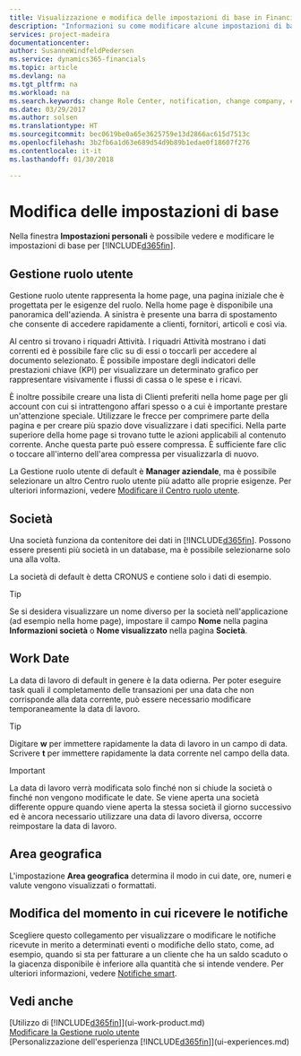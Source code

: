 ```yaml
---
title: Visualizzazione e modifica delle impostazioni di base in Financials | Documenti Microsoft
description: "Informazioni su come modificare alcune impostazioni di base in Financials, ad esempio, la Gestione ruolo utente, la società o la data di lavoro."
services: project-madeira
documentationcenter: 
author: SusanneWindfeldPedersen
ms.service: dynamics365-financials
ms.topic: article
ms.devlang: na
ms.tgt_pltfrm: na
ms.workload: na
ms.search.keywords: change Role Center, notification, change company, change work date
ms.date: 03/29/2017
ms.author: solsen
ms.translationtype: HT
ms.sourcegitcommit: bec0619be0a65e3625759e13d2866ac615d7513c
ms.openlocfilehash: 3b2fb6a1d63e689d54d9b89b1edae0f18607f276
ms.contentlocale: it-it
ms.lasthandoff: 01/30/2018

---
```

# <a name="changing-basic-settings"></a>Modifica delle impostazioni di base
Nella finestra **Impostazioni personali** è possibile vedere e modificare le impostazioni di base per [!INCLUDE[d365fin](includes/d365fin_md.md)].  

## <a name="role-center"></a>Gestione ruolo utente
Gestione ruolo utente rappresenta la home page, una pagina iniziale che è progettata per le esigenze del ruolo. Nella home page è disponibile una panoramica dell'azienda. A sinistra è presente una barra di spostamento che consente di accedere rapidamente a clienti, fornitori, articoli e così via.

Al centro si trovano i riquadri Attività. I riquadri Attività mostrano i dati correnti ed è possibile fare clic su di essi o toccarli per accedere al documento selezionato. È possibile impostare degli indicatori delle prestazioni chiave (KPI) per visualizzare un determinato grafico per rappresentare visivamente i flussi di cassa o le spese e i ricavi.

È inoltre possibile creare una lista di Clienti preferiti nella home page per gli account con cui si intrattengono affari spesso o a cui è importante prestare un'attenzione speciale. Utilizzare le frecce per comprimere parte della pagina e per creare più spazio dove visualizzare i dati specifici. Nella parte superiore della home page si trovano tutte le azioni applicabili al contenuto corrente. Anche questa parte può essere compressa. È sufficiente fare clic o toccare all'interno dell'area compressa per visualizzarla di nuovo.

La Gestione ruolo utente di default è **Manager aziendale**, ma è possibile selezionare un altro Centro ruolo utente più adatto alle proprie esigenze. Per ulteriori informazioni, vedere [Modificare il Centro ruolo utente](change-role.md).

## <a name="company"></a>Società
Una società funziona da contenitore dei dati in [!INCLUDE[d365fin](includes/d365fin_md.md)]. Possono essere presenti più società in un database, ma è possibile selezionarne solo una alla volta.

La società di default è detta CRONUS e contiene solo i dati di esempio.

> [!TIP]  
>   Se si desidera visualizzare un nome diverso per la società nell'applicazione (ad esempio nella home page), impostare il campo **Nome** nella pagina **Informazioni società** o **Nome visualizzato** nella pagina **Società**.  

## <a name="work-date"></a>Work Date
La data di lavoro di default in genere è la data odierna. Per poter eseguire task quali il completamento delle transazioni per una data che non corrisponde alla data corrente, può essere necessario modificare temporaneamente la data di lavoro.

> [!TIP]  
>   Digitare **w** per immettere rapidamente la data di lavoro in un campo di data. Scrivere **t** per immettere rapidamente la data corrente nel campo della data.

> [!IMPORTANT]  
>   La data di lavoro verrà modificata solo finché non si chiude la società o finché non vengono modificate le date. Se viene aperta una società differente oppure quando viene aperta la stessa società il giorno successivo ed è ancora necessario utilizzare una data di lavoro diversa, occorre reimpostare la data di lavoro.

## <a name="region"></a>Area geografica
L'impostazione **Area geografica** determina il modo in cui date, ore, numeri e valute vengono visualizzati o formattati.   

## <a name="changing-when-i-receive-notifications"></a>Modifica del momento in cui ricevere le notifiche
Scegliere questo collegamento per visualizzare o modificare le notifiche ricevute in merito a determinati eventi o modifiche dello stato, come, ad esempio, quando si sta per fatturare a un cliente che ha un saldo scaduto o la giacenza disponibile è inferiore alla quantità che si intende vendere. Per ulteriori informazioni, vedere [Notifiche smart](ui-smart-notifications.md).

## <a name="see-also"></a>Vedi anche
[Utilizzo di [!INCLUDE[d365fin](includes/d365fin_md.md)]](ui-work-product.md)  
[Modificare la Gestione ruolo utente](change-role.md)  
[Personalizzazione dell'esperienza [!INCLUDE[d365fin](includes/d365fin_md.md)]](ui-experiences.md)  

